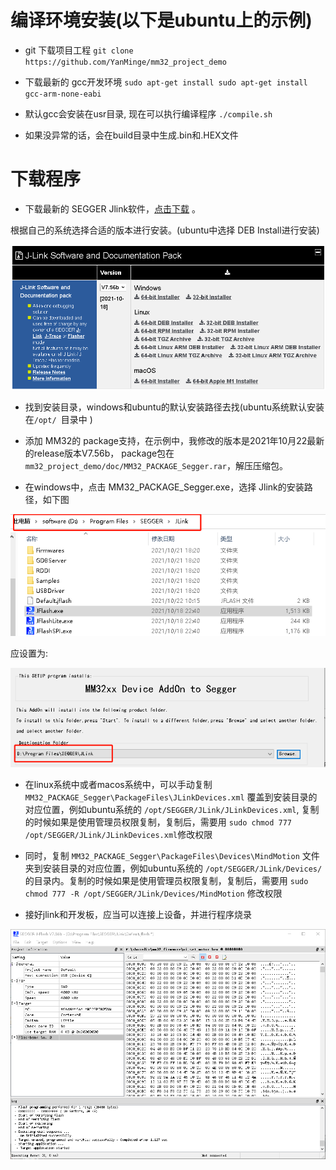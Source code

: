 # 编译环境安装(以下是ubuntu上的示例)

- git 下载项目工程 `git clone https://github.com/YanMinge/mm32_project_demo`

- 下载最新的 gcc开发环境 `sudo apt-get install sudo apt-get install gcc-arm-none-eabi`

- 默认gcc会安装在usr目录, 现在可以执行编译程序
    `./compile.sh`

- 如果没异常的话，会在build目录中生成.bin和.HEX文件

# 下载程序

- 下载最新的 SEGGER Jlink软件，[点击下载](https://www.segger.com/downloads/jlink "jlink下载") 。

根据自己的系统选择合适的版本进行安装。(ubuntu中选择 DEB Install进行安装)

![Jlink下载截图](./doc/image/Jlink_download.png)

- 找到安装目录，windows和ubuntu的默认安装路径去找(ubuntu系统默认安装在`/opt/ `目录中 )

- 添加 MM32的 package支持，在示例中，我修改的版本是2021年10月22最新的release版本V7.56b， package包在 `mm32_project_demo/doc/MM32_PACKAGE_Segger.rar`，解压压缩包。

- 在windows中，点击 MM32_PACKAGE_Segger.exe，选择 Jlink的安装路径，如下图

![Jlink安装路径](./doc/image/Jlink_windows_path.png)

应设置为:

![Jlink MM32 patch添加](./doc/image/jlink_path_mm32.png)

- 在linux系统中或者macos系统中，可以手动复制 `MM32_PACKAGE_Segger\PackageFiles\JLinkDevices.xml` 覆盖到安装目录的对应位置，例如ubuntu系统的 `/opt/SEGGER/JLink/JLinkDevices.xml`, 复制的时候如果是使用管理员权限复制，复制后，需要用 `sudo chmod 777 /opt/SEGGER/JLink/JLinkDevices.xml`修改权限

- 同时，复制 `MM32_PACKAGE_Segger\PackageFiles\Devices\MindMotion` 文件夹到安装目录的对应位置，例如ubuntu系统的 `/opt/SEGGER/JLink/Devices/` 的目录内。复制的时候如果是使用管理员权限复制，复制后，需要用 `sudo chmod 777 -R /opt/SEGGER/JLink/Devices/MindMotion` 修改权限

- 接好jlink和开发板，应当可以连接上设备，并进行程序烧录

![Jlink MM32 patch添加](./doc/image/jlink_jflash.png)